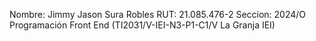Nombre: Jimmy Jason Sura Robles 
RUT: 21.085.476-2
Seccion: 2024/O Programación Front End (TI2031/V-IEI-N3-P1-C1/V La Granja IEI)